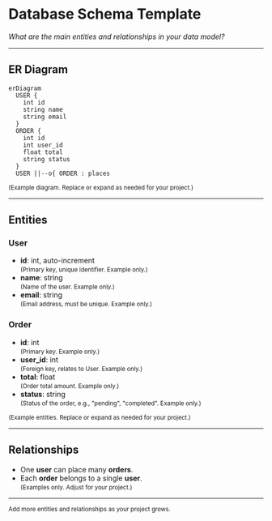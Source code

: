 # Database Schema Template

_What are the main entities and relationships in your data model?_

---

## ER Diagram

```mermaid
erDiagram
  USER {
    int id
    string name
    string email
  }
  ORDER {
    int id
    int user_id
    float total
    string status
  }
  USER ||--o{ ORDER : places
```
<small>(Example diagram. Replace or expand as needed for your project.)</small>

---

## Entities

### User
- **id**: int, auto-increment  
  <small>(Primary key, unique identifier. Example only.)</small>
- **name**: string  
  <small>(Name of the user. Example only.)</small>
- **email**: string  
  <small>(Email address, must be unique. Example only.)</small>

### Order
- **id**: int  
  <small>(Primary key. Example only.)</small>
- **user_id**: int  
  <small>(Foreign key, relates to User. Example only.)</small>
- **total**: float  
  <small>(Order total amount. Example only.)</small>
- **status**: string  
  <small>(Status of the order, e.g., "pending", "completed". Example only.)</small>

<small>(Example entities. Replace or expand as needed for your project.)</small>

---

## Relationships

- One **user** can place many **orders**.  
- Each **order** belongs to a single **user**.  
  <small>(Examples only. Adjust for your project.)</small>

---

<small>Add more entities and relationships as your project grows.</small>
